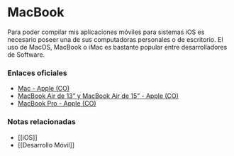 # MacBook

Para poder compilar mis aplicaciones móviles para sistemas iOS es necesario poseer una de sus computadoras personales o de escritorio. El uso de MacOS, MacBook o iMac es bastante popular entre desarrolladores de Software. 

### Enlaces oficiales

- [Mac - Apple (CO)](https://www.apple.com/co/mac/)
- [MacBook Air de 13” y MacBook Air de 15” - Apple (CO)](https://www.apple.com/co/macbook-air/)
- [MacBook Pro - Apple (CO)](https://www.apple.com/co/macbook-pro/)

### Notas relacionadas

- [[iOS]]
- [[Desarrollo Móvil]]
